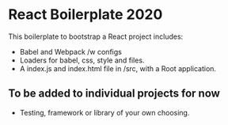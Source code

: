 # React Boilerplate 2020

This boilerplate to bootstrap a React project includes:

- Babel and Webpack /w configs
- Loaders for babel, css, style and files.
- A index.js and index.html file in /src, with a Root application.

## To be added to individual projects for now

- Testing, framework or library of your own choosing.
